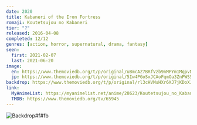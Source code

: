 ```yaml
---
date: 2020
title: Kabaneri of the Iron Fortress
romaji: Koutetsujou no Kabaneri
tier: "?"
released: 2016-04-08
completed: 12/12
genres: [action, horror, supernatural, drama, fantasy]
seen:
  first: 2021-02-07
  last: 2021-06-20
image:
  en: https://www.themoviedb.org/t/p/original/uBmcAZ7BRfVzb9nMPYm1MqpvNme.jpg
  jp: https://www.themoviedb.org/t/p/original/5Iw4PGoSxJCAoFqmOa3ZnPWS5jY.jpg
backdrop: https://www.themoviedb.org/t/p/original/rl3cHVMuHXr6XJ7jKDoXJamoqPI.jpg
link:
  MyAnimeList: https://myanimelist.net/anime/28623/Koutetsujou_no_Kabaneri
  TMDB: https://www.themoviedb.org/tv/65945
---
```


![Backdrop#f#fb](https://www.themoviedb.org/t/p/original/9ydGmGHe6OHoMMtFoIFSWhuSrHz.jpg "Source: TMDB")
